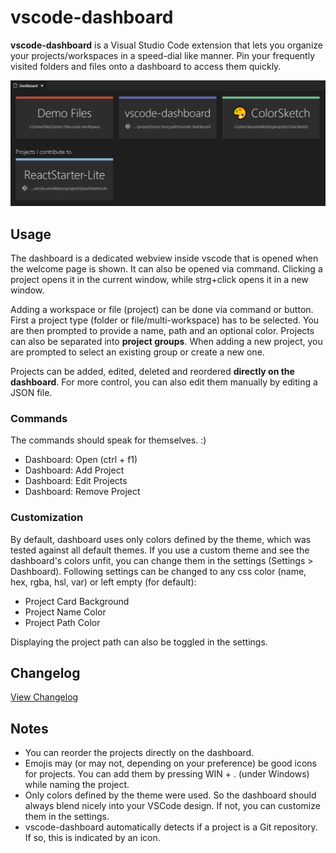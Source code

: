 # vscode-dashboard

**vscode-dashboard** is a Visual Studio Code extension that lets you organize your projects/workspaces in a speed-dial like manner. Pin your frequently visited folders and files onto a dashboard to access them quickly.

![demo-screenshot](screenshot.png)

## Usage

The dashboard is a dedicated webview inside vscode that is opened when the welcome page is shown. It can also be opened via command. Clicking a project opens it in the current window, while strg+click opens it in a new window.

Adding a workspace or file (project) can be done via command or button. First a project type (folder or file/multi-workspace) has to be selected. You are then prompted to provide a name, path and an optional color. Projects can also be separated into **project groups**. When adding a new project, you are prompted to select an existing group or create a new one.

Projects can be added, edited, deleted and reordered **directly on the dashboard**. For more control, you can also edit them manually by editing a JSON file.

### Commands

The commands should speak for themselves. :)

* Dashboard: Open (ctrl + f1)
* Dashboard: Add Project
* Dashboard: Edit Projects
* Dashboard: Remove Project

### Customization

By default, dashboard uses only colors defined by the theme, which was tested against all default themes. If you use a custom theme and see the dashboard's colors unfit, you can change them in the settings (Settings > Dashboard). Following settings can be changed to any css color (name, hex, rgba, hsl, var) or left empty (for default):

* Project Card Background
* Project Name Color
* Project Path Color

Displaying the project path can also be toggled in the settings.

## Changelog

[View Changelog](CHANGELOG.md)

## Notes
* You can reorder the projects directly on the dashboard.
* Emojis may (or may not, depending on your preference) be good icons for projects. You can add them by pressing WIN + . (under Windows) while naming the project.
* Only colors defined by the theme were used. So the dashboard should always blend nicely into your VSCode design. If not, you can customize them in the settings.
* vscode-dashboard automatically detects if a project is a Git repository. If so, this is indicated by an icon.